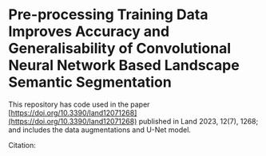 # Pre-processing Training Data Improves Accuracy and Generalisability of Convolutional Neural Network Based Landscape Semantic Segmentation
This repository has code used in the paper [https://doi.org/10.3390/land12071268](https://doi.org/10.3390/land12071268) published in Land 2023, 12(7), 1268; and includes the data augmentations and U-Net model.

Citation:


